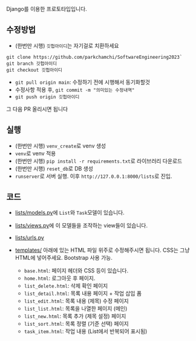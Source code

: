 Django를 이용한 프로토타입입니다.

## 수정방법
- (한번만 시행) `깃헙아이디`는 자기걸로 치환하세요
```
git clone https://github.com/parkchamchi/SoftwareEngineering2023`
git branch 깃헙아이디
git checkout 깃헙아이디
```

- `git pull origin main`: 수정하기 전에 시행해서 동기화할것
- 수정사항 적용 후, `git commit -m "의미있는 수정내역"`
- `git push origin 깃헙아이디`

그 다음 PR 올리시면 됩니다

## 실행
- (한번만 시행) `venv_create`로 venv 생성
- `venv`로 venv 적용
- (한번만 시행) `pip install -r requirements.txt`로 라이브러리 다운로드
- (한번만 시행) `reset_db`로 DB 생성
- `runserver`로 서버 실행. 이후 `http://127.0.0.1:8000/lists`로 진입.

## 코드
- [lists/models.py](lists/models.py)에 `List`와 `Task`모델이 있습니다.
- [lists/views.py](lists/views.py)에 이 모델들을 조작하는 view들이 있습니다.
- [lists/urls.py](lists/urls.py)

- [templates/](templates/) 아래에 있는 HTML 파일 위주로 수정해주시면 됩니다. CSS는 그냥 HTML에 넣어주세요.
Bootstrap 사용 가능.
  - `base.html`: 페이지 헤더와 CSS 등이 있습니다.
  - `home.html`: 로그아웃 후 페이지.
  - `list_delete.html`: 삭제 확인 페이지
  - `list_detail.html`: 목록 내용 페이지 + 작업 삽입 폼
  - `list_edit.html`: 목록 내용 (제목) 수정 페이지
  - `list_list.html`: 목록을 나열한 페이지 (메인)
  - `list_new.html`: 목록 추가 (제목 설정) 페이지
  - `list_sort.html`: 목록 정렬 (기준 선택) 페이지
  - `task_item.html`: 작업 내용 (List에서 반복되어 표시됨)